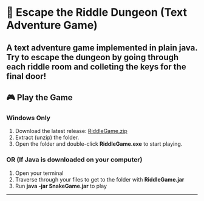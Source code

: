 # 🚪 Escape the Riddle Dungeon (Text Adventure Game)

A text adventure game implemented in plain java.
Try to escape the dungeon by going through each 
riddle room and colleting the keys for the final
door!
---

## 🎮 Play the Game

### Windows Only
1. Download the latest release: [RiddleGame.zip](https://github.com/samdeitz/rushhour/releases/download/v1.0/RiddleGame.zip)
2. Extract (unzip) the folder.
3. Open the folder and double-click **RiddleGame.exe** to start playing.

### OR (If Java is downloaded on your computer)
1. Open your terminal
2. Traverse through your files to get to the folder with **RiddleGame.jar**
3. Run **java -jar SnakeGame.jar** to play
---
